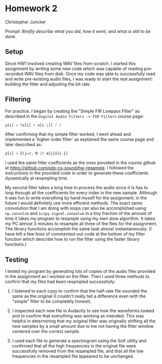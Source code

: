 # Homework 2

Christopher Juncker

*Prompt: Briefly describe what you did, how it went, and what is still to be done.*


## Setup

Since HW1 involved creating WAV files from scratch, I started this assignment by
writing some new code which was capable of reading pre-recorded WAV files from
disk. Once my code was able to successfully read and write pre-existing audio
files, I was ready to start the real assignment: building the filter and
adjusting the bit rate.

## Filtering

For practice, I began by creating the "Simple FIR Lowpass Filter" as described 
in the `Digital Audio Filters -> FIR Filters` course page:

```python
y[i] = (x[i] + x[i-1]) / 2
```

After confirming that my simple filter worked, I went ahead and implemented a
'higher order filter' as explained the same course page and later described as:

```python
y[i] = Σ(j=0, N-1) a[j]x[i-j]
```

I used the same filter coefficients as the ones provided in the course github
at https://github.com/pdx-cs-sound/hw-resample. I followed the instructions in
the provided code in order to generate these coefficients dynamically at 
resampling time.

My second filter takes a long time to process the audio since it is has to loop
through all the coefficients for every index in the new sample. Although it was
fun to write everything by hand myself for the assignment, in the future I would 
definitely use more efficient methods. The exact same convolution that I am doing
with loops can also be accomplished using `np.convolve` and `scipy.signal.convolve`
in a tiny fraction of the amount of time it takes my program to resample using my
own slow algorithm. It takes my PC almost 3 minutes to resample all three of the
files for the assignment. The library functions accomplish the same task almost
instantaneously. (I have left a few lines of commented-out code at the bottom of
my filter function which describe how to run the filter using the faster library
functions.)


## Testing

I tested my program by generating lots of copies of the audio files provided in
the assignment as I worked on the filter. Then I used three methods to confirm 
that my files had been resampled successfully:

1. I listened to each copy to confirm that the half-rate file sounded the same as 
the original (I couldn't really tell a difference even with the "simple" filter 
to be completely honest). 

2. I inspected each new file in Audacity to see how the waveforms looked and to 
confirm that everything was working as intended. This was helpful in determining
that my original filter was originally shifting all the new samples by a small
amount due to me not having the filter window centered over the correct sample.

3. I used each file to generate a spectrogram using the SoX utility and confirmed
that all the high frequencies in the original file were successfully removed from
the resampled file, and that all the low frequencies in the resampled file appeared
to be unchanged.